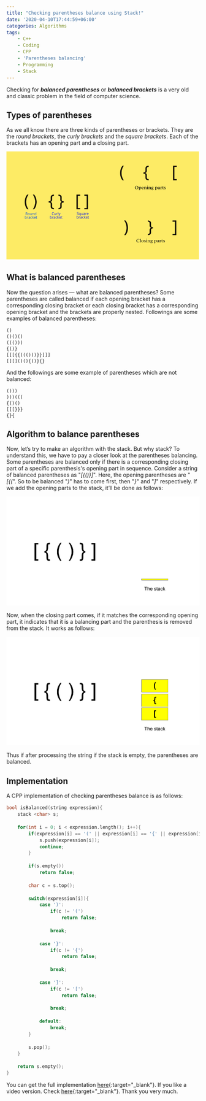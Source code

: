 ```yaml
---
title: "Checking parentheses balance using Stack!"
date: '2020-04-10T17:44:59+06:00'
categories: Algorithms
tags:
    - C++
    - Coding
    - CPP
    - 'Parentheses balancing'
    - Programming
    - Stack
---
```


Checking for ***balanced parentheses*** or ***balanced brackets*** is a very old and classic problem in the field of computer science.

## Types of parentheses

As we all know there are three kinds of parentheses or brackets. They are the *round brackets*, the *curly brackets* and the *square brackets*. Each of the brackets has an opening part and a closing part.

![Types of brackets](/assets/images/posts/parentheses-balancing/brackets-types.png)

## What is balanced parentheses

Now the question arises — what are balanced parentheses? Some parentheses are called balanced if each opening bracket has a corresponding closing bracket or each closing bracket has a corresponding opening bracket and the brackets are properly nested. Followings are some examples of balanced parentheses:

```text
()
()()()
((()))
{()}
[[[{{((()))}}]]]
[][]()(){()}{}
```

And the followings are some example of parentheses which are not balanced:

```text
()))
)))(((
{()()
[[[}}}
{}{
```

## Algorithm to balance parentheses

Now, let’s try to make an algorithm with the stack. But why stack? To understand this, we have to pay a closer look at the parentheses balancing. Some parentheses are balanced only if there is a corresponding closing part of a specific parenthesis's opening part in sequence. Consider a string of balanced parentheses as "*\[{()}\]*". Here, the opening parentheses are "*\[{(*". So to be balanced "*)*" has to come first, then "*}*" and "*\]*" respectively. If we add the opening parts to the stack, it’ll be done as follows:

![Adding to the stack](/assets/images/posts/parentheses-balancing/add_to_stack.gif)

Now, when the closing part comes, if it matches the corresponding opening part, it indicates that it is a balancing part and the parenthesis is removed from the stack. It works as follows:

![Delete from the stack](/assets/images/posts/parentheses-balancing/delete_from_stack.gif)

Thus if after processing the string if the stack is empty, the parentheses are balanced.

## Implementation

A CPP implementation of checking parentheses balance is as follows:

```cpp
bool isBalanced(string expression){
    stack <char> s;
    
    for(int i = 0; i < expression.length(); i++){
        if(expression[i] == '(' || expression[i] == '{' || expression[i] == '['){
            s.push(expression[i]);
            continue;
        }

        if(s.empty())
            return false;
        
        char c = s.top();

        switch(expression[i]){
            case ')':
                if(c != '(')
                    return false;
    
                break;

            case '}':
                if(c != '{')
                    return false;

                break;
            
            case ']':
                if(c != '[')
                    return false;

                break;
            
            default:
                break;
        }

        s.pop();
    }

    return s.empty();
}
```

You can get the full implementation [here](https://github.com/shahad-mahmud/data_structures/blob/master/stacks/parentheses.cpp){:target="_blank"}. If you like a video version. Check [here](https://www.youtube.com/watch?v=fOvGG4j7mP0){:target="_blank"}. Thank you very much.
